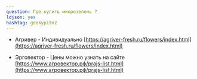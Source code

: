 ```yaml
---
question: Где купить микрозелень ?
ldjson: yes 
hashtag: gdekypitmz
---
```


* Агривер - Индивидуально  [https://agriver-fresh.ru/flowers/index.html](https://agriver-fresh.ru/flowers/index.html)

* Эрговектор - Цены можно узнать на сайте  [https://www.агровектор.рф/prajs-list.html](https://www.агровектор.рф/prajs-list.html)